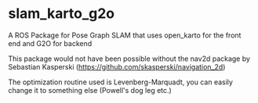 # slam_karto_g2o
A ROS Package for Pose Graph SLAM that uses open_karto for the front end and G2O for backend

This package would not have been possible without the nav2d package by Sebastian Kasperski (https://github.com/skasperski/navigation_2d)

The optimization routine used is Levenberg-Marquadt, you can easily change it to something else (Powell's dog leg etc.)

